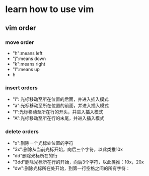 # learn how to use vim
##	vim order 
###  move order 
+ "h":means left
+ "j":means down
+ "k":means right
+ "l":means up
+ h

### insert orders
+ "i": 光标移动至所在位置的后面，并进入插入模式
+ "a":光标移动至所在位置的前面，并进入插入模式
+ "I":光标移动至所在行的开头，并进入插入模式
+ "A":光标移动至所在行的末尾，并进入插入模式

### delete orders
+ "x":删除一个光标处位置的字符
+ "3x":删除从当前光标开始，向后三个字符，以此类推10x
+ "dd"删除光标所在的行
+ "3dd"删除光标所在行的开始，向后3个字符，以此类推：10x，20x
+ "dw":删除光标所在处开始，到第一行空格之间的所有字符：

